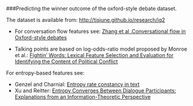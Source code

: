 ###Predicting the winner outcome of the oxford-style debate dataset.

The dataset is available from: http://tisjune.github.io/research/iq2

* For conversation flow features see: [Zhang et al .Conversational flow in Oxford-style debates](https://arxiv.org/abs/1604.03114)

* Talking points are based on log-odds-ratio model proposed by Monroe et al.: [Fightin’ Words: Lexical Feature Selection and
Evaluation for Identifying the Content of Political
Conflict](http://languagelog.ldc.upenn.edu/myl/Monroe.pdf)

For entropy-based features see:

* Genzel and Charnial: [Entropy rate constancy in text](http://www.aclweb.org/anthology/P16-1051)
* Xu and Reitter: [Entropy Converges Between Dialogue Participants:
Explanations from an Information-Theoretic Perspective](https://dl.acm.org/citation.cfm?id=1073117)
